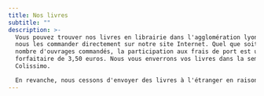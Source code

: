 ```yaml
---
title: Nos livres
subtitle: ""
description: >-
  Vous pouvez trouver nos livres en librairie dans l'agglomération lyonnaise ou
  nous les commander directement sur notre site Internet. Quel que soit le
  nombre d'ouvrages commandés, la participation aux frais de port est un montant
  forfaitaire de 3,50 euros. Nous vous enverrons vos livres dans la semaine par
  Colissimo. 

  En revanche, nous cessons d'envoyer des livres à l'étranger en raison de coûts trop élevés et de difficultés à bénéficier du tarif "Livres et brochures".
---
```

